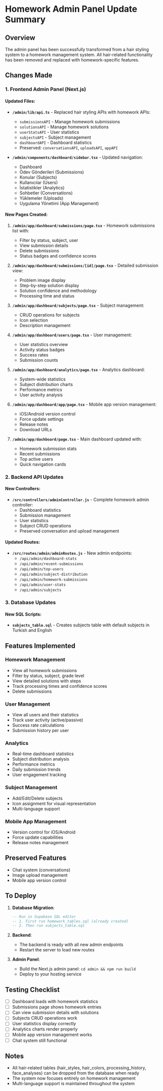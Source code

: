 # Homework Admin Panel Update Summary

## Overview
The admin panel has been successfully transformed from a hair styling system to a homework management system. All hair-related functionality has been removed and replaced with homework-specific features.

## Changes Made

### 1. Frontend Admin Panel (Next.js)

#### Updated Files:
- **`/admin/lib/api.ts`** - Replaced hair styling APIs with homework APIs:
  - `submissionsAPI` - Manage homework submissions
  - `solutionsAPI` - Manage homework solutions
  - `userStatsAPI` - User statistics
  - `subjectsAPI` - Subject management
  - `dashboardAPI` - Dashboard statistics
  - Preserved: `conversationsAPI`, `uploadsAPI`, `appAPI`

- **`/admin/components/dashboard/sidebar.tsx`** - Updated navigation:
  - Dashboard
  - Ödev Gönderileri (Submissions)
  - Konular (Subjects)
  - Kullanıcılar (Users)
  - İstatistikler (Analytics)
  - Sohbetler (Conversations)
  - Yüklemeler (Uploads)
  - Uygulama Yönetimi (App Management)

#### New Pages Created:
1. **`/admin/app/dashboard/submissions/page.tsx`** - Homework submissions list with:
   - Filter by status, subject, user
   - View submission details
   - Delete submissions
   - Status badges and confidence scores

2. **`/admin/app/dashboard/submissions/[id]/page.tsx`** - Detailed submission view:
   - Problem image display
   - Step-by-step solution display
   - Solution confidence and methodology
   - Processing time and status

3. **`/admin/app/dashboard/subjects/page.tsx`** - Subject management:
   - CRUD operations for subjects
   - Icon selection
   - Description management

4. **`/admin/app/dashboard/users/page.tsx`** - User management:
   - User statistics overview
   - Activity status badges
   - Success rates
   - Submission counts

5. **`/admin/app/dashboard/analytics/page.tsx`** - Analytics dashboard:
   - System-wide statistics
   - Subject distribution charts
   - Performance metrics
   - User activity analysis

6. **`/admin/app/dashboard/app/page.tsx`** - Mobile app version management:
   - iOS/Android version control
   - Force update settings
   - Release notes
   - Download URLs

7. **`/admin/app/dashboard/page.tsx`** - Main dashboard updated with:
   - Homework submission stats
   - Recent submissions
   - Top active users
   - Quick navigation cards

### 2. Backend API Updates

#### New Controllers:
- **`/src/controllers/adminController.js`** - Complete homework admin controller:
  - Dashboard statistics
  - Submission management
  - User statistics
  - Subject CRUD operations
  - Preserved conversation and upload management

#### Updated Routes:
- **`/src/routes/admin/adminRoutes.js`** - New admin endpoints:
  - `/api/admin/dashboard-stats`
  - `/api/admin/recent-submissions`
  - `/api/admin/top-users`
  - `/api/admin/subject-distribution`
  - `/api/admin/homework-submissions`
  - `/api/admin/user-stats`
  - `/api/admin/subjects`

### 3. Database Updates

#### New SQL Scripts:
- **`subjects_table.sql`** - Creates subjects table with default subjects in Turkish and English

## Features Implemented

### Homework Management
- View all homework submissions
- Filter by status, subject, grade level
- View detailed solutions with steps
- Track processing times and confidence scores
- Delete submissions

### User Management
- View all users and their statistics
- Track user activity (active/passive)
- Success rate calculations
- Submission history per user

### Analytics
- Real-time dashboard statistics
- Subject distribution analysis
- Performance metrics
- Daily submission trends
- User engagement tracking

### Subject Management
- Add/Edit/Delete subjects
- Icon assignment for visual representation
- Multi-language support

### Mobile App Management
- Version control for iOS/Android
- Force update capabilities
- Release notes management

## Preserved Features
- Chat system (conversations)
- Image upload management
- Mobile app version control

## To Deploy

1. **Database Migration**:
   ```sql
   -- Run in Supabase SQL editor
   -- 1. First run homework_tables.sql (already created)
   -- 2. Then run subjects_table.sql
   ```

2. **Backend**:
   - The backend is ready with all new admin endpoints
   - Restart the server to load new routes

3. **Admin Panel**:
   - Build the Next.js admin panel: `cd admin && npm run build`
   - Deploy to your hosting service

## Testing Checklist
- [ ] Dashboard loads with homework statistics
- [ ] Submissions page shows homework entries
- [ ] Can view submission details with solutions
- [ ] Subjects CRUD operations work
- [ ] User statistics display correctly
- [ ] Analytics charts render properly
- [ ] Mobile app version management works
- [ ] Chat system still functional

## Notes
- All hair-related tables (hair_styles, hair_colors, processing_history, face_analyses) can be dropped from the database when ready
- The system now focuses entirely on homework management
- Multi-language support is maintained throughout the system